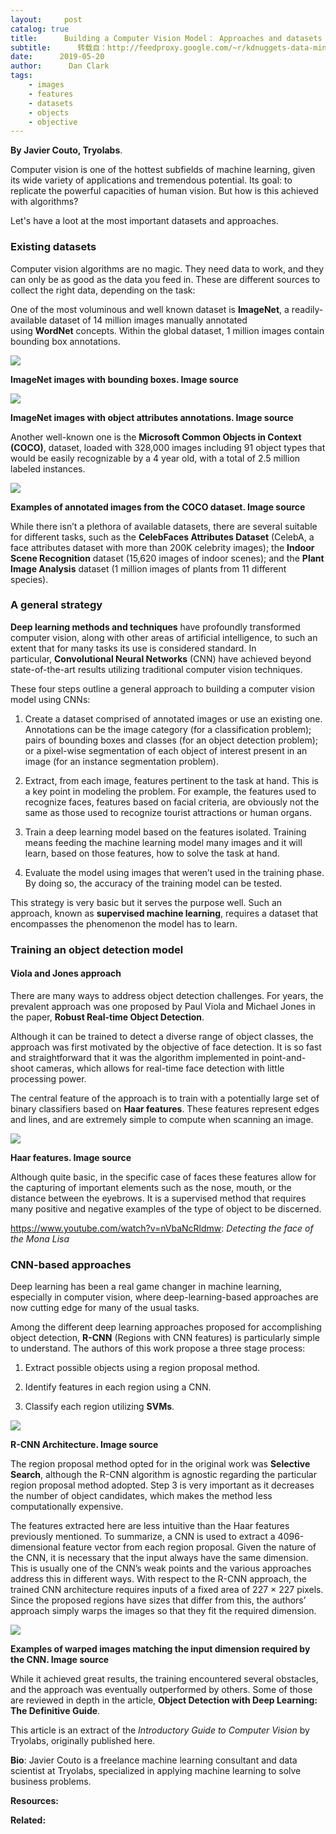 ```yaml
---
layout:     post
catalog: true
title:      Building a Computer Vision Model： Approaches and datasets
subtitle:      转载自：http://feedproxy.google.com/~r/kdnuggets-data-mining-analytics/~3/lsA8p9nnO7Y/computer-vision-model-approaches-datasets.html
date:      2019-05-20
author:      Dan Clark
tags:
    - images
    - features
    - datasets
    - objects
    - objective
---
```


**By Javier Couto, Tryolabs**.

Computer vision is one of the hottest subfields of machine learning, given its wide variety of applications and tremendous potential. Its goal: to replicate the powerful capacities of human vision. But how is this achieved with algorithms?

Let's have a loot at the most important datasets and approaches.

### **Existing datasets**

Computer vision algorithms are no magic. They need data to work, and they can only be as good as the data you feed in. These are different sources to collect the right data, depending on the task:

One of the most voluminous and well known dataset is **ImageNet**, a readily-available dataset of 14 million images manually annotated using **WordNet** concepts. Within the global dataset, 1 million images contain bounding box annotations.

![](http://www.image-net.org/bbox_fig/kit_fox.JPG)


**ImageNet images with bounding boxes. Image source**

![](https://www.notion.so/image/https%3A%2F%2Ftryolabs.com%2Fimages%2Fblog%2Fpost-images%2Fcomputer-vision-guide%2Fimage-net-object-attributions.8dbcc3b1.jpg?table=block&id=e97a78cb-6104-475b-b374-fac5065f610b&cache=v2)


**ImageNet images with object attributes annotations. Image source**

Another well-known one is the **Microsoft Common Objects in Context (COCO)**, dataset, loaded with 328,000 images including 91 object types that would be easily recognizable by a 4 year old, with a total of 2.5 million labeled instances.

![](https://www.notion.so/image/https%3A%2F%2Ftryolabs.com%2Fimages%2Fblog%2Fpost-images%2Fcomputer-vision-guide%2Fimag-coco-dataset.f15ae758.jpg?table=block&id=960f9d97-a174-4cc1-9597-94b20aeeecf4&cache=v2)


**Examples of annotated images from the COCO dataset. Image source**

While there isn’t a plethora of available datasets, there are several suitable for different tasks, such as the **CelebFaces Attributes Dataset** (CelebA, a face attributes dataset with more than 200K celebrity images); the **Indoor Scene Recognition** dataset (15,620 images of indoor scenes); and the **Plant Image Analysis** dataset (1 million images of plants from 11 different species).

### **A general strategy**

**Deep learning methods and techniques** have profoundly transformed computer vision, along with other areas of artificial intelligence, to such an extent that for many tasks its use is considered standard. In particular, **Convolutional Neural Networks** (CNN) have achieved beyond state-of-the-art results utilizing traditional computer vision techniques.

These four steps outline a general approach to building a computer vision model using CNNs:

1. Create a dataset comprised of annotated images or use an existing one. Annotations can be the image category (for a classification problem); pairs of bounding boxes and classes (for an object detection problem); or a pixel-wise segmentation of each object of interest present in an image (for an instance segmentation problem).

1. Extract, from each image, features pertinent to the task at hand. This is a key point in modeling the problem. For example, the features used to recognize faces, features based on facial criteria, are obviously not the same as those used to recognize tourist attractions or human organs.

1. Train a deep learning model based on the features isolated. Training means feeding the machine learning model many images and it will learn, based on those features, how to solve the task at hand.

1. Evaluate the model using images that weren’t used in the training phase. By doing so, the accuracy of the training model can be tested.


This strategy is very basic but it serves the purpose well. Such an approach, known as **supervised machine learning**, requires a dataset that encompasses the phenomenon the model has to learn.

### **Training an object detection model**

#### **Viola and Jones approach**

There are many ways to address object detection challenges. For years, the prevalent approach was one proposed by Paul Viola and Michael Jones in the paper, **Robust Real-time Object Detection**.

Although it can be trained to detect a diverse range of object classes, the approach was first motivated by the objective of face detection. It is so fast and straightforward that it was the algorithm implemented in point-and-shoot cameras, which allows for real-time face detection with little processing power.

The central feature of the approach is to train with a potentially large set of binary classifiers based on **Haar features**. These features represent edges and lines, and are extremely simple to compute when scanning an image.

![](https://www.notion.so/image/https%3A%2F%2Ftryolabs.com%2Fimages%2Fblog%2Fpost-images%2Fcomputer-vision-guide%2Fhaar-features.85b14fb1.jpg?table=block&id=83fcc770-e04a-46c2-89cb-63b35eb216bb&cache=v2)


**Haar features. Image source**

Although quite basic, in the specific case of faces these features allow for the capturing of important elements such as the nose, mouth, or the distance between the eyebrows. It is a supervised method that requires many positive and negative examples of the type of object to be discerned.

https://www.youtube.com/watch?v=nVbaNcRldmw: *Detecting the face of the Mona Lisa*

### **CNN-based approaches**

Deep learning has been a real game changer in machine learning, especially in computer vision, where deep-learning-based approaches are now cutting edge for many of the usual tasks.

Among the different deep learning approaches proposed for accomplishing object detection, **R-CNN** (Regions with CNN features) is particularly simple to understand. The authors of this work propose a three stage process:

1. Extract possible objects using a region proposal method.

1. Identify features in each region using a CNN.

1. Classify each region utilizing **SVMs**.


![](https://www.notion.so/image/https%3A%2F%2Ftryolabs.com%2Fimages%2Fblog%2Fpost-images%2Fcomputer-vision-guide%2Fr-cnn-architecture.e791e503.jpg?table=block&id=d3bc7b09-910b-497d-adb6-500bf2b4cf21&cache=v2)


**R-CNN Architecture. Image source**

The region proposal method opted for in the original work was **Selective Search**, although the R-CNN algorithm is agnostic regarding the particular region proposal method adopted. Step 3 is very important as it decreases the number of object candidates, which makes the method less computationally expensive.

The features extracted here are less intuitive than the Haar features previously mentioned. To summarize, a CNN is used to extract a 4096-dimensional feature vector from each region proposal. Given the nature of the CNN, it is necessary that the input always have the same dimension. This is usually one of the CNN’s weak points and the various approaches address this in different ways. With respect to the R-CNN approach, the trained CNN architecture requires inputs of a fixed area of 227 × 227 pixels. Since the proposed regions have sizes that differ from this, the authors’ approach simply warps the images so that they fit the required dimension.

![](https://www.notion.so/image/https%3A%2F%2Ftryolabs.com%2Fimages%2Fblog%2Fpost-images%2Fcomputer-vision-guide%2Fimages-dimensions-cnn.139d5990.jpg?table=block&id=4e5f3f70-dec3-4010-b4db-5d81953e4c58&cache=v2)


**Examples of warped images matching the input dimension required by the CNN. Image source**

While it achieved great results, the training encountered several obstacles, and the approach was eventually outperformed by others. Some of those are reviewed in depth in the article, **Object Detection with Deep Learning: The Definitive Guide**.

This article is an extract of the *Introductory Guide to Computer Vision* by Tryolabs, originally published here.

**Bio**: Javier Couto is a freelance machine learning consultant and data scientist at Tryolabs, specialized in applying machine learning to solve business problems.

**Resources:**

**Related:**


